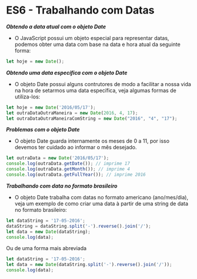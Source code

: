 # ES6 - Trabalhando com Datas

***Obtendo a data atual com o objeto Date***
* O JavaScript possui um objeto especial para representar datas, podemos obter uma data com base na data e hora atual da seguinte forma:
```javascript
let hoje = new Date();
```

***Obtendo uma data específica com o objeto Date***
* O objeto Date possui alguns contrutores de modo a facilitar a nossa vida na hora de setarmos uma data específica, veja algumas formas de utiliza-los:
```javascript
let hoje = new Date('2016/05/17');
let outraDataOutraManeira = new Date(2016, 4, 17);
let outraDataOutraManeiraComString = new Date("2016", "4", "17");
```

***Problemas com o objeto Date***
* O objeto Date guarda internamente os meses de 0 a 11, por isso devemos ter cuidado ao informar o mês desejado.
```javascript
let outraData = new Date('2016/05/17'); 
console.log(outraData.getDate()); // imprime 17
console.log(outraData.getMonth()); // imprime 4
console.log(outraData.getFullYear()); // imprime 2016
```

***Trabalhando com data no formato brasileiro***
* O objeto Date trabalha com datas no formato americano (ano/mes/dia), veja um exemplo de como criar uma data à partir de uma string de data no formato brasileiro:
```javascript
let dataString = '17-05-2016';
dataString = dataString.split('-').reverse().join('/');
let data = new Date(dataString);
console.log(data);
```

Ou de uma forma mais abreviada
```javascript
let dataString = '17-05-2016';
let data = new Date(dataString.split('-').reverse().join('/'));
console.log(data);
```
